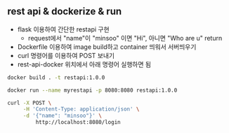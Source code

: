 ## rest api & dockerize & run
- flask 이용하여 간단한 restapi 구현
    - request에서 "name"이 "minsoo" 이면 "Hi", 아니면 "Who are u" return
- Dockerfile 이용하여 image build하고 container 띄워서 서버띄우기
- curl 명령어를 이용하여 POST 보내기
- rest-api-docker 위치에서 아래 명령어 실행하면 됨

```bash
docker build . -t restapi:1.0.0

docker run --name myrestapi -p 8080:8080 restapi:1.0.0

curl -X POST \
     -H 'Content-Type: application/json' \
     -d '{"name": "minsoo"}' \
         http://localhost:8080/login
```